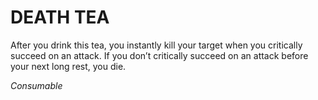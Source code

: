 ﻿# DEATH TEA

After you drink this tea, you instantly kill your target when you critically succeed on an attack. If you don’t critically succeed on an attack before your next long rest, you die.

*Consumable*
